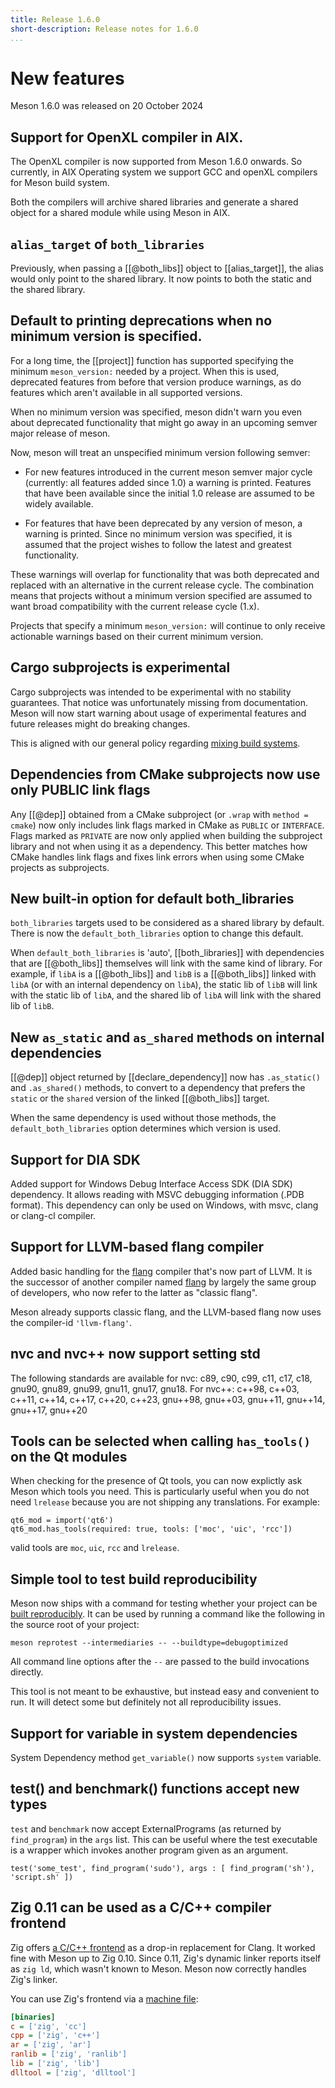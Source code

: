 ```yaml
---
title: Release 1.6.0
short-description: Release notes for 1.6.0
...
```


# New features

Meson 1.6.0 was released on 20 October 2024
## Support for OpenXL compiler in AIX.

The OpenXL compiler is now supported from Meson 1.6.0 onwards.
So currently, in AIX Operating system we support GCC and openXL compilers for Meson build system.

Both the compilers will archive shared libraries and generate a shared object
for a shared module while using Meson in AIX.

## `alias_target` of `both_libraries`

Previously, when passing a [[@both_libs]] object to [[alias_target]], the alias
would only point to the shared library. It now points to both the static and the
shared library.

## Default to printing deprecations when no minimum version is specified.

For a long time, the [[project]] function has supported specifying the minimum
`meson_version:` needed by a project. When this is used, deprecated features
from before that version produce warnings, as do features which aren't
available in all supported versions.

When no minimum version was specified, meson didn't warn you even about
deprecated functionality that might go away in an upcoming semver major release
of meson.

Now, meson will treat an unspecified minimum version following semver:

- For new features introduced in the current meson semver major cycle
  (currently: all features added since 1.0) a warning is printed. Features that
  have been available since the initial 1.0 release are assumed to be widely
  available.

- For features that have been deprecated by any version of meson, a warning is
  printed. Since no minimum version was specified, it is assumed that the
  project wishes to follow the latest and greatest functionality.

These warnings will overlap for functionality that was both deprecated and
replaced with an alternative in the current release cycle. The combination
means that projects without a minimum version specified are assumed to want
broad compatibility with the current release cycle (1.x).

Projects that specify a minimum `meson_version:` will continue to only receive
actionable warnings based on their current minimum version.

## Cargo subprojects is experimental

Cargo subprojects was intended to be experimental with no stability guarantees.
That notice was unfortunately missing from documentation. Meson will now start
warning about usage of experimental features and future releases might do breaking
changes.

This is aligned with our general policy regarding [mixing build systems](Mixing-build-systems.md).

## Dependencies from CMake subprojects now use only PUBLIC link flags

Any [[@dep]] obtained from a CMake subproject (or `.wrap` with `method = cmake`)
now only includes link flags marked in CMake as `PUBLIC` or `INTERFACE`.
Flags marked as `PRIVATE` are now only applied when building the subproject
library and not when using it as a dependency. This better matches how CMake
handles link flags and fixes link errors when using some CMake projects as
subprojects.

## New built-in option for default both_libraries

`both_libraries` targets used to be considered as a shared library by default.
There is now the `default_both_libraries` option to change this default.

When `default_both_libraries` is 'auto', [[both_libraries]] with dependencies
that are [[@both_libs]] themselves will link with the same kind of library.
For example, if `libA` is a [[@both_libs]] and `libB` is a [[@both_libs]]
linked with `libA` (or with an internal dependency on `libA`),
the static lib of `libB` will link with the static lib of `libA`, and the
shared lib of `libA` will link with the shared lib of `libB`.

## New `as_static` and `as_shared` methods on internal dependencies

[[@dep]] object returned by [[declare_dependency]] now has `.as_static()` and
`.as_shared()` methods, to convert to a dependency that prefers the `static`
or the `shared` version of the linked [[@both_libs]] target.

When the same dependency is used without those methods, the
`default_both_libraries` option determines which version is used.

## Support for DIA SDK

Added support for Windows Debug Interface Access SDK (DIA SDK) dependency. It allows reading with MSVC debugging information (.PDB format). This dependency can only be used on Windows, with msvc, clang or clang-cl compiler.

## Support for LLVM-based flang compiler

Added basic handling for the [flang](https://flang.llvm.org/docs/) compiler
that's now part of LLVM. It is the successor of another compiler named
[flang](https://github.com/flang-compiler/flang) by largely the same
group of developers, who now refer to the latter as "classic flang".

Meson already supports classic flang, and the LLVM-based flang now
uses the compiler-id `'llvm-flang'`.

## nvc and nvc++ now support setting std

The following standards are available for nvc: c89, c90, c99, c11,
c17, c18, gnu90, gnu89, gnu99, gnu11, gnu17, gnu18. For nvc++: 
c++98, c++03, c++11, c++14, c++17, c++20, c++23, gnu++98, gnu++03,
gnu++11, gnu++14, gnu++17, gnu++20

## Tools can be selected when calling `has_tools()` on the Qt modules

When checking for the presence of Qt tools, you can now explictly ask Meson
which tools you need. This is particularly useful when you do not need
`lrelease` because you are not shipping any translations. For example:

```meson
qt6_mod = import('qt6')
qt6_mod.has_tools(required: true, tools: ['moc', 'uic', 'rcc'])
```

valid tools are `moc`, `uic`, `rcc` and `lrelease`.

## Simple tool to test build reproducibility

Meson now ships with a command for testing whether your project can be
[built reproducibly](https://reproducible-builds.org/). It can be used
by running a command like the following in the source root of your
project:

    meson reprotest --intermediaries -- --buildtype=debugoptimized

All command line options after the `--` are passed to the build
invocations directly.

This tool is not meant to be exhaustive, but instead easy and
convenient to run. It will detect some but definitely not all
reproducibility issues.

## Support for variable in system dependencies

System Dependency method `get_variable()` now supports `system` variable.

## test() and benchmark() functions accept new types

`test` and `benchmark` now accept ExternalPrograms (as returned by
`find_program`) in the `args` list.  This can be useful where the test
executable is a wrapper which invokes another program given as an
argument.

```meson
test('some_test', find_program('sudo'), args : [ find_program('sh'), 'script.sh' ])
```

## Zig 0.11 can be used as a C/C++ compiler frontend

Zig offers
[a C/C++ frontend](https://andrewkelley.me/post/zig-cc-powerful-drop-in-replacement-gcc-clang.html) as a drop-in replacement for Clang. It worked fine with Meson up to Zig 0.10. Since 0.11, Zig's
dynamic linker reports itself as `zig ld`, which wasn't known to Meson. Meson now correctly handles
Zig's linker.

You can use Zig's frontend via a [machine file](Machine-files.md):

```ini
[binaries]
c = ['zig', 'cc']
cpp = ['zig', 'c++']
ar = ['zig', 'ar']
ranlib = ['zig', 'ranlib']
lib = ['zig', 'lib']
dlltool = ['zig', 'dlltool']
```

